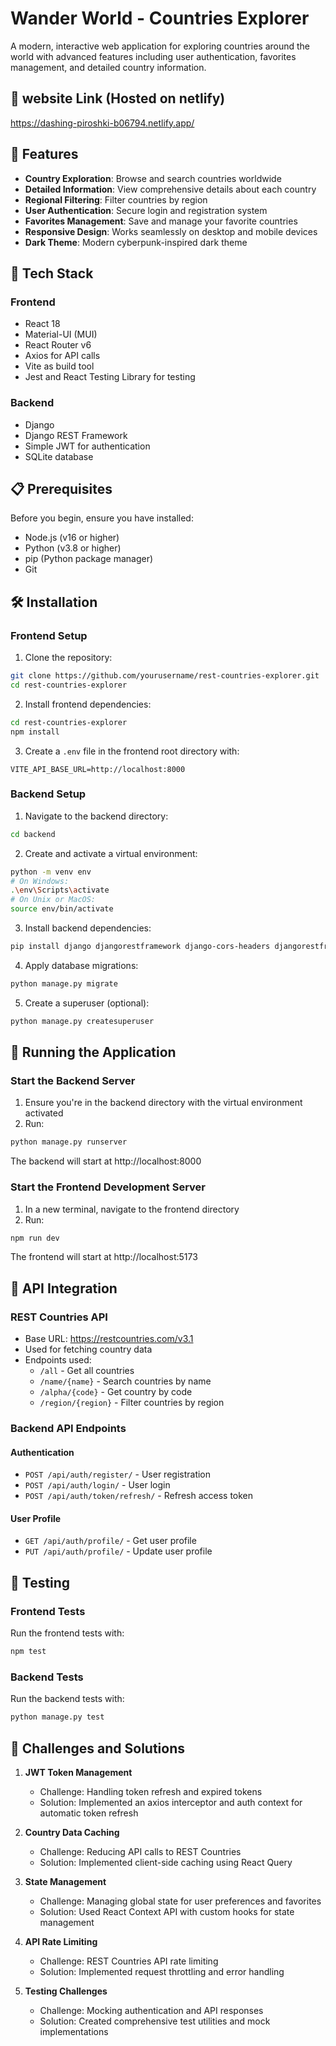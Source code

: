 # Wander World - Countries Explorer

A modern, interactive web application for exploring countries around the world with advanced features including user authentication, favorites management, and detailed country information.

## 🌟 website Link (Hosted on netlify)
https://dashing-piroshki-b06794.netlify.app/
## 🌟 Features

- **Country Exploration**: Browse and search countries worldwide
- **Detailed Information**: View comprehensive details about each country
- **Regional Filtering**: Filter countries by region
- **User Authentication**: Secure login and registration system
- **Favorites Management**: Save and manage your favorite countries
- **Responsive Design**: Works seamlessly on desktop and mobile devices
- **Dark Theme**: Modern cyberpunk-inspired dark theme

## 🚀 Tech Stack

### Frontend
- React 18
- Material-UI (MUI)
- React Router v6
- Axios for API calls
- Vite as build tool
- Jest and React Testing Library for testing

### Backend
- Django
- Django REST Framework
- Simple JWT for authentication
- SQLite database

## 📋 Prerequisites

Before you begin, ensure you have installed:
- Node.js (v16 or higher)
- Python (v3.8 or higher)
- pip (Python package manager)
- Git

## 🛠️ Installation

### Frontend Setup

1. Clone the repository:
```bash
git clone https://github.com/yourusername/rest-countries-explorer.git
cd rest-countries-explorer
```

2. Install frontend dependencies:
```bash
cd rest-countries-explorer
npm install
```

3. Create a `.env` file in the frontend root directory with:
```
VITE_API_BASE_URL=http://localhost:8000
```

### Backend Setup

1. Navigate to the backend directory:
```bash
cd backend
```

2. Create and activate a virtual environment:
```bash
python -m venv env
# On Windows:
.\env\Scripts\activate
# On Unix or MacOS:
source env/bin/activate
```

3. Install backend dependencies:
```bash
pip install django djangorestframework django-cors-headers djangorestframework-simplejwt
```

4. Apply database migrations:
```bash
python manage.py migrate
```

5. Create a superuser (optional):
```bash
python manage.py createsuperuser
```

## 🚀 Running the Application

### Start the Backend Server

1. Ensure you're in the backend directory with the virtual environment activated
2. Run:
```bash
python manage.py runserver
```
The backend will start at http://localhost:8000

### Start the Frontend Development Server

1. In a new terminal, navigate to the frontend directory
2. Run:
```bash
npm run dev
```
The frontend will start at http://localhost:5173

## 🔨 API Integration

### REST Countries API
- Base URL: https://restcountries.com/v3.1
- Used for fetching country data
- Endpoints used:
  - `/all` - Get all countries
  - `/name/{name}` - Search countries by name
  - `/alpha/{code}` - Get country by code
  - `/region/{region}` - Filter countries by region

### Backend API Endpoints

#### Authentication
- `POST /api/auth/register/` - User registration
- `POST /api/auth/login/` - User login
- `POST /api/auth/token/refresh/` - Refresh access token

#### User Profile
- `GET /api/auth/profile/` - Get user profile
- `PUT /api/auth/profile/` - Update user profile

## 🧪 Testing

### Frontend Tests
Run the frontend tests with:
```bash
npm test
```

### Backend Tests
Run the backend tests with:
```bash
python manage.py test
```

## 🚧 Challenges and Solutions

1. **JWT Token Management**
   - Challenge: Handling token refresh and expired tokens
   - Solution: Implemented an axios interceptor and auth context for automatic token refresh

2. **Country Data Caching**
   - Challenge: Reducing API calls to REST Countries
   - Solution: Implemented client-side caching using React Query

3. **State Management**
   - Challenge: Managing global state for user preferences and favorites
   - Solution: Used React Context API with custom hooks for state management

4. **API Rate Limiting**
   - Challenge: REST Countries API rate limiting
   - Solution: Implemented request throttling and error handling

5. **Testing Challenges**
   - Challenge: Mocking authentication and API responses
   - Solution: Created comprehensive test utilities and mock implementations



